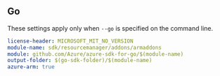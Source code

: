 ## Go

These settings apply only when `--go` is specified on the command line.

``` yaml $(go) && $(track2)
license-header: MICROSOFT_MIT_NO_VERSION
module-name: sdk/resourcemanager/addons/armaddons
module: github.com/Azure/azure-sdk-for-go/$(module-name)
output-folder: $(go-sdk-folder)/$(module-name)
azure-arm: true
```
